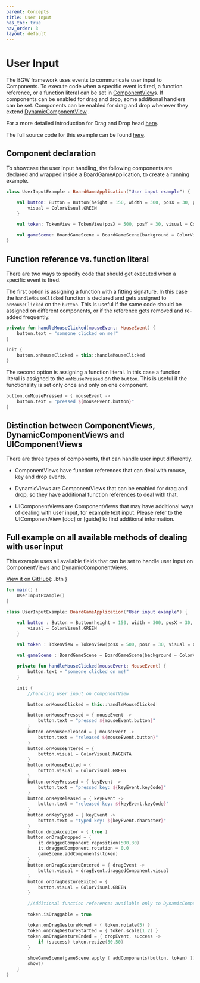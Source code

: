 ```yaml
---
parent: Concepts 
title: User Input 
has_toc: true 
nav_order: 3 
layout: default
---
```


[CompDoc]: https://tudo-aqua.github.io/bgw/kotlin-docs/bgw-core/tools.aqua.bgw.components/-component-view/index.html

# User Input

The BGW framework uses events to communicate user input to Components. To execute code when a specific event is fired, a
function reference, or a function literal can be set in
[ComponentView][CompDoc]s. If components can be enabled for drag and drop, some additional handlers can be set.
Components can be enabled for drag and drop whenever they extend
[DynamicComponentView](https://tudo-aqua.github.io/bgw/kotlin-docs/bgw-core/tools.aqua.bgw.components/-component-view/index.html)
.

For a more detailed introduction for Drag and Drop
head [here](https://tudo-aqua.github.io/bgw/concepts/drag-and-drop/DragAndDropExample.html).

The full source code for this example can be found [here](/bgw/concepts/user-input/UserInput.html#full-example-on-all-available-methods-of-dealing-with-user-input).

## Component declaration

To showcase the user input handling, the following components are declared and wrapped inside a BoardGameApplication, 
to create a running example.

````kotlin
class UserInputExample : BoardGameApplication("User input example") {

	val button: Button = Button(height = 150, width = 300, posX = 30, posY = 30).apply {
		visual = ColorVisual.GREEN
	}

	val token: TokenView = TokenView(posX = 500, posY = 30, visual = ColorVisual.RED)

	val gameScene: BoardGameScene = BoardGameScene(background = ColorVisual.LIGHT_GRAY)
}
````

## Function reference vs. function literal

There are two ways to specify code that should get executed when a specific event is fired.

The first option is assigning a function with a fitting signature. In this case the ``handleMouseClicked``
function is declared and gets assigned to ``onMouseClicked`` on the ``button``. This is useful if the same code should
be assigned on different components, or if the reference gets removed and re-added frequently.

````kotlin
private fun handleMouseClicked(mouseEvent: MouseEvent) {
	button.text = "someone clicked on me!"
}

init {
	button.onMouseClicked = this::handleMouseClicked
}
````

The second option is assigning a function literal. In this case a function literal is assigned to
the ``onMousePressed`` on the ``button``. This is useful if the functionality is set only once and only on one
component.

````kotlin
button.onMousePressed = { mouseEvent ->
	button.text = "pressed ${mouseEvent.button}"
}
````

## Distinction between ComponentViews, DynamicComponentViews and UIComponentViews

There are three types of components, that can handle user input differently. 

- ComponentViews have function references that can deal with mouse, key and drop events.

- DynamicViews are ComponentViews that can be enabled for drag and drop, so they have additional 
    function references to deal with that.
    
- UIComponentViews are ComponentViews that may have additional ways of dealing with user input, 
    for example text input. Please refer to the UIComponentView [doc] or [guide] to find additional information.
  
## Full example on all available methods of dealing with user input

This example uses all available fields that can be set to handle user input on ComponentViews and DynamicComponentViews. 

[View it on GitHub](https://github.com/tudo-aqua/bgw/blob/main/bgw-docs-examples/src/main/kotlin/examples/concepts/userinput/UserInputExample.kt){:
.btn }

````kotlin
fun main() {
	UserInputExample()
}

class UserInputExample: BoardGameApplication("User input example") {

	val button : Button = Button(height = 150, width = 300, posX = 30, posY = 30).apply {
		visual = ColorVisual.GREEN
	}

	val token : TokenView = TokenView(posX = 500, posY = 30, visual = ColorVisual.RED)

	val gameScene : BoardGameScene = BoardGameScene(background = ColorVisual.LIGHT_GRAY)

	private fun handleMouseClicked(mouseEvent: MouseEvent) {
		button.text = "someone clicked on me!"
	}

	init {
		//handling user input on ComponentView

		button.onMouseClicked = this::handleMouseClicked

		button.onMousePressed = { mouseEvent ->
			button.text = "pressed ${mouseEvent.button}"
		}
		button.onMouseReleased = { mouseEvent ->
			button.text = "released ${mouseEvent.button}"
		}
		button.onMouseEntered = {
			button.visual = ColorVisual.MAGENTA
		}
		button.onMouseExited = {
			button.visual = ColorVisual.GREEN
		}
		button.onKeyPressed = { keyEvent ->
			button.text = "pressed key: ${keyEvent.keyCode}"
		}
		button.onKeyReleased = { keyEvent ->
			button.text = "released key: ${keyEvent.keyCode}"
		}
		button.onKeyTyped = { keyEvent ->
			button.text = "typed key: ${keyEvent.character}"
		}
		button.dropAcceptor = { true }
		button.onDragDropped = {
			it.draggedComponent.reposition(500,30)
			it.draggedComponent.rotation = 0.0
			gameScene.addComponents(token)
		}
		button.onDragGestureEntered = { dragEvent ->
			button.visual = dragEvent.draggedComponent.visual
		}
		button.onDragGestureExited = {
			button.visual = ColorVisual.GREEN
		}

		//Additional function references available only to DynamicComponentViews

		token.isDraggable = true

		token.onDragGestureMoved = { token.rotate(5) }
		token.onDragGestureStarted = { token.scale(1.2) }
		token.onDragGestureEnded = { dropEvent, success ->
			if (success) token.resize(50,50)
		}

		showGameScene(gameScene.apply { addComponents(button, token) })
		show()
	}
}
````





